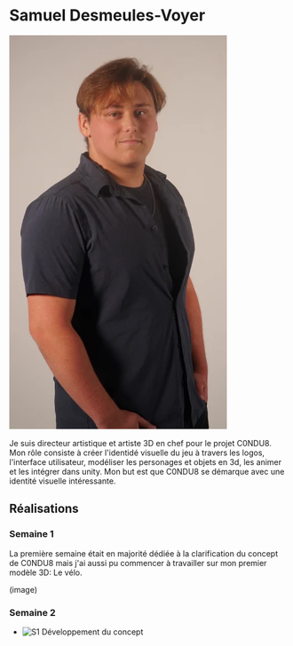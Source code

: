 # Samuel Desmeules-Voyer 

![Samuel_Desmeules_Voyer](../img/samuel_desmeules-voyer.webp)

Je suis directeur artistique et artiste 3D en chef pour le projet C0NDU8. Mon rôle consiste à créer l'identidé visuelle du jeu à travers les logos, l'interface utilisateur, modéliser les personages et objets en 3d, les animer et les intégrer dans unity. Mon but est que C0NDU8 se démarque avec une identité visuelle intéressante.

 ## Réalisations

 <!-- Une image par semaine de la réalisation dont tu es le plus fier avec une légende -->

 ### Semaine 1
 La première semaine était en majorité dédiée à la clarification du concept de C0NDU8 mais j'ai aussi pu commencer à travailler sur mon premier modèle 3D: Le vélo.

 (image)

 ### Semaine 2
 

* ![S1 Développement du concept](https://fakeimg.pl/400x400?text=Concept)
